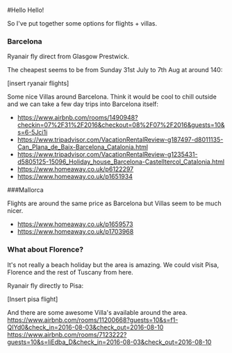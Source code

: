 #Hello Hello! 

So I've put together some options for flights + villas.   

### Barcelona 

Ryanair fly direct from Glasgow Prestwick.

The cheapest seems to be from Sunday 31st July to 7th Aug at around 140:

[insert ryanair flights] 

Some nice Villas around Barcelona.
Think it would be cool to chill outside and we can take a few day trips into Barcelona itself:

- https://www.airbnb.com/rooms/1490948?checkin=07%2F31%2F2016&checkout=08%2F07%2F2016&guests=10&s=6-5Jci1i
- https://www.tripadvisor.com/VacationRentalReview-g187497-d8011135-Can_Plana_de_Baix-Barcelona_Catalonia.html
- https://www.tripadvisor.com/VacationRentalReview-g1235431-d5805125-15096_Holiday_house_Barcelona-Castelltercol_Catalonia.html
- https://www.homeaway.co.uk/p6122297
- https://www.homeaway.co.uk/p1651934
   
###Mallorca
  
Flights are around the same price as Barcelona but Villas seem to be much nicer.

- https://www.homeaway.co.uk/p1659573 
- https://www.homeaway.co.uk/p1703968


### What about Florence? 

It's not really a beach holiday but the area is amazing. We could visit Pisa, Florence and the rest of Tuscany from here. 

Ryanair fly directly to Pisa: 

[Insert pisa flight]

And there are some awesome Villa's available around the area. 
https://www.airbnb.com/rooms/11200668?guests=10&s=f1-QIYd0&check_in=2016-08-03&check_out=2016-08-10
https://www.airbnb.com/rooms/7123222?guests=10&s=liEdba_D&check_in=2016-08-03&check_out=2016-08-10







